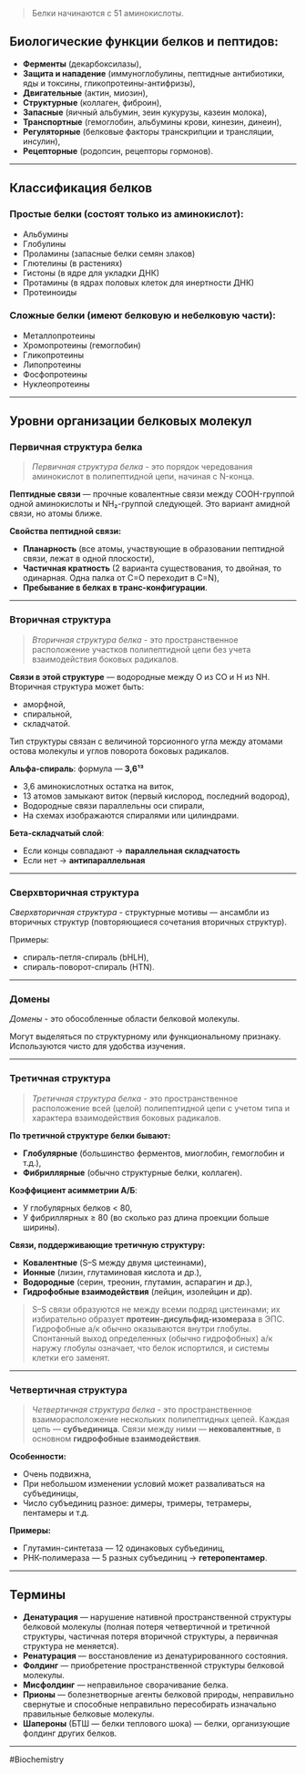 
> Белки начинаются с 51 аминокислоты.

## Биологические функции белков и пептидов:

- **Ферменты** (декарбоксилазы),
- **Защита и нападение** (иммуноглобулины, пептидные антибиотики, яды и токсины, гликопротеины-антифризы),
- **Двигательные** (актин, миозин),
- **Структурные** (коллаген, фиброин),  
- **Запасные** (яичный альбумин, зеин кукурузы, казеин молока),  
- **Транспортные** (гемоглобин, альбумины крови, кинезин, динеин),  
- **Регуляторные** (белковые факторы транскрипции и трансляции, инсулин),  
- **Рецепторные** (родопсин, рецепторы гормонов).

---

## Классификация белков

### Простые белки (состоят только из аминокислот):

- Альбумины  
- Глобулины  
- Проламины (запасные белки семян злаков)  
- Глютелины (в растениях)  
- Гистоны (в ядре для укладки ДНК)  
- Протамины (в ядрах половых клеток для инертности ДНК)  
- Протеиноиды

### Сложные белки (имеют белковую и небелковую части):

- Металлопротеины  
- Хромопротеины (гемоглобин)  
- Гликопротеины  
- Липопротеины  
- Фосфопротеины  
- Нуклеопротеины

---

## Уровни организации белковых молекул

### Первичная структура белка

> *Первичная структура белка* - это порядок чередования аминокислот в полипептидной цепи, начиная с N-конца.

**Пептидные связи** — прочные ковалентные связи между COOH-группой одной аминокислоты и NH₂-группой следующей. Это вариант амидной связи, но атомы ближе.

**Свойства пептидной связи:**

- **Планарность** (все атомы, участвующие в образовании пептидной связи, лежат в одной плоскости),
- **Частичная кратность** (2 варианта существования, то двойная, то одинарная. Одна палка от С=О переходит в С=N),
- **Пребывание в белках в транс-конфигурации**.

---

### Вторичная структура

> *Вторичная структура белка* - это пространственное расположение участков полипептидной цепи без учета взаимодействия боковых радикалов.

**Связи в этой структуре** — водородные между О из СО и Н из NH.  
Вторичная структура может быть:
- аморфной,
- спиральной,
- складчатой.  

Тип структуры связан с величиной торсионного угла между атомами остова молекулы и углов поворота боковых радикалов.

**Альфа-спираль**: формула — **3,6¹³**  
- 3,6 аминокислотных остатка на виток,
- 13 атомов замыкают виток (первый кислород, последний водород),  
- Водородные связи параллельны оси спирали,  
- На схемах изображаются спиралями или цилиндрами.

**Бета-складчатый слой**:  
- Если концы совпадают → **параллельная складчатость**  
- Если нет → **антипараллельная**

---

### Сверхвторичная структура

*Сверхвторичная структура* - структурные мотивы — ансамбли из вторичных структур (повторяющиеся сочетания вторичных структур).  

Примеры:
- спираль-петля-спираль (bHLH),
- спираль-поворот-спираль (HTN).

---

### Домены

*Домены* - это обособленные области белковой молекулы.  

Могут выделяться по структурному или функциональному признаку.  
Используются чисто для удобства изучения.

---

### Третичная структура

> *Третичная структура белка* - это пространственное расположение всей (целой) полипептидной цепи с учетом типа и характера взаимодействия боковых радикалов.

**По третичной структуре белки бывают:**
- **Глобулярные** (большинство ферментов, миоглобин, гемоглобин и т.д.),
- **Фибриллярные** (обычно структурные белки, коллаген).

**Коэффициент асимметрии А/Б**:  
- У глобулярных белков < 80,
- У фибриллярных ≥ 80 (во сколько раз длина проекции больше ширины).

**Связи, поддерживающие третичную структуру:**
- **Ковалентные** (S–S между двумя цистеинами),
- **Ионные** (лизин, глутаминовая кислота и др.),
- **Водородные** (серин, треонин, глутамин, аспарагин и др.),
- **Гидрофобные взаимодействия** (лейцин, изолейцин и др).

> S–S связи образуются не между всеми подряд цистеинами; их избирательно образует **протеин-дисульфид-изомераза** в ЭПС.  
> Гидрофобные а/к обычно оказываются внутри глобулы.  
> Спонтанный выход определенных (обычно гидрофобных) а/к наружу глобулы означает, что белок испортился, и системы клетки его заменят.

---

### Четвертичная структура

> *Четвертичная структура белка* - это пространственное взаиморасположение нескольких полипептидных цепей. Каждая цепь — **субъединица**. Связи между ними — **нековалентные**, в основном **гидрофобные взаимодействия**.

**Особенности:**
- Очень подвижна,
- При небольшом изменении условий может разваливаться на субъединицы,
- Число субъединиц разное: димеры, тримеры, тетрамеры, пентамеры и т.д.

**Примеры:**
- Глутамин-синтетаза — 12 одинаковых субъединиц,
- РНК-полимераза — 5 разных субъединиц → **гетеропентамер**.

---

## Термины

- **Денатурация** — нарушение нативной пространственной структуры белковой молекулы (полная потеря четвертичной и третичной структуры, частичная потеря вторичной структуры, а первичная структура не меняется).
- **Ренатурация** — восстановление из денатурированного состояния.
- **Фолдинг** — приобретение пространственной структуры белковой молекулы.
- **Мисфолдинг** — неправильное сворачивание белка.
- **Прионы** — болезнетворные агенты белковой природы, неправильно свернутые и способные неправильно пересобирать изначально правильные белковые молекулы.
- **Шапероны** (БТШ — белки теплового шока) — белки, организующие фолдинг других белков.


---
#Biochemistry 
